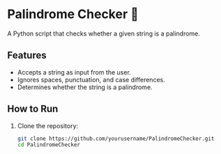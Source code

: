 # Palindrome Checker 🔁

A Python script that checks whether a given string is a palindrome.

## Features
- Accepts a string as input from the user.
- Ignores spaces, punctuation, and case differences.
- Determines whether the string is a palindrome.

## How to Run
1. Clone the repository:
   ```bash
   git clone https://github.com/yourusername/PalindromeChecker.git
   cd PalindromeChecker